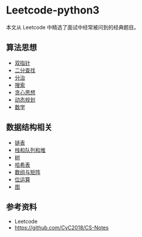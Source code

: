 # Leetcode-python3

本文从 Leetcode 中精选了面试中经常被问到的经典题目。

## 算法思想

- [双指针](notes/Leetcode%20-%20双指针.md)
- [二分查找](notes/Leetcode%20-%20二分查找.md)
- [分治](notes/Leetcode%20-%20分治.md)
- [搜索](notes/Leetcode%20-%20搜索.md)
- [贪心思想](notes/Leetcode%20-%20贪心思想.md)
- [动态规划](notes/Leetcode%20-%20动态规划.md)
- [数学](notes/Leetcode%20-%20数学.md)

## 数据结构相关

- [链表](notes/Leetcode%20-%20链表.md)
- [栈和队列和堆](notes/Leetcode%20-%20栈和队列和堆.md)
- [树](notes/Leetcode%20-%20树.md)
- [哈希表](notes/Leetcode%20-%20哈希表.md)
- [数组与矩阵](notes/Leetcode%20-%20数组与矩阵.md)
- [位运算](notes/Leetcode%20-%20位运算.md)
- [图](notes/Leetcode%20-%20图.md)

## 参考资料

- Leetcode
- https://github.com/CyC2018/CS-Notes
